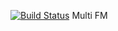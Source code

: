 [![Build Status](https://travis-ci.com/player999/MultiFM.svg?branch=main)](https://travis-ci.com/player999/MultiFM)
Multi FM
